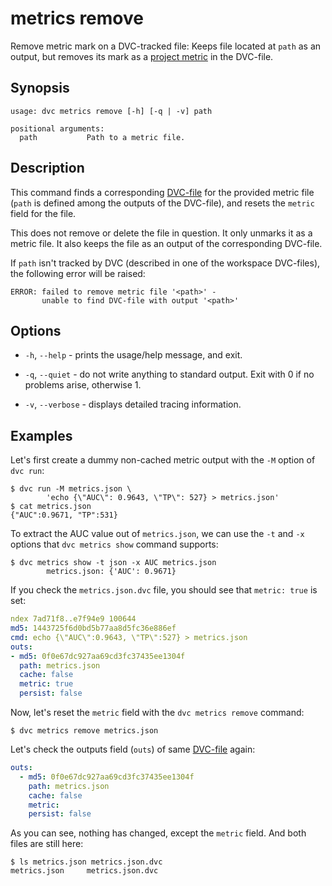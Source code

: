 # metrics remove

Remove metric mark on a DVC-tracked file: Keeps file located at `path` as an
<abbr>output</abbr>, but removes its mark as a
[project metric](/doc/command-reference/metrics) in the DVC-file.

## Synopsis

```usage
usage: dvc metrics remove [-h] [-q | -v] path

positional arguments:
  path           Path to a metric file.

```

## Description

This command finds a corresponding [DVC-file](/doc/user-guide/dvc-file-format)
for the provided metric file (`path` is defined among the <abbr>outputs</abbr>
of the DVC-file), and resets the `metric` field for the file.

This does not remove or delete the file in question. It only unmarks it as a
metric file. It also keeps the file as an output of the corresponding DVC-file.

If `path` isn't tracked by DVC (described in one of the <abbr>workspace</abbr>
DVC-files), the following error will be raised:

```dvc
ERROR: failed to remove metric file '<path>' -
       unable to find DVC-file with output '<path>'
```

## Options

- `-h`, `--help` - prints the usage/help message, and exit.

- `-q`, `--quiet` - do not write anything to standard output. Exit with 0 if no
  problems arise, otherwise 1.

- `-v`, `--verbose` - displays detailed tracing information.

## Examples

Let's first create a dummy non-cached metric <abbr>output</abbr> with the `-M`
option of `dvc run`:

```dvc
$ dvc run -M metrics.json \
        'echo {\"AUC\": 0.9643, \"TP\": 527} > metrics.json'
$ cat metrics.json
{"AUC":0.9671, "TP":531}
```

To extract the AUC value out of `metrics.json`, we can use the `-t` and `-x`
options that `dvc metrics show` command supports:

```dvc
$ dvc metrics show -t json -x AUC metrics.json
        metrics.json: {'AUC': 0.9671}
```

If you check the `metrics.json.dvc` file, you should see that `metric: true` is
set:

```yaml
ndex 7ad71f8..e7f94e9 100644
md5: 1443725f6d0bd5b77aa8d5fc36e886ef
cmd: echo {\"AUC\":0.9643, \"TP\":527} > metrics.json
outs:
- md5: 0f0e67dc927aa69cd3fc37435ee1304f
  path: metrics.json
  cache: false
  metric: true
  persist: false
```

Now, let's reset the `metric` field with the `dvc metrics remove` command:

```dvc
$ dvc metrics remove metrics.json
```

Let's check the outputs field (`outs`) of same
[DVC-file](/doc/user-guide/dvc-file-format) again:

```yaml
outs:
  - md5: 0f0e67dc927aa69cd3fc37435ee1304f
    path: metrics.json
    cache: false
    metric:
    persist: false
```

As you can see, nothing has changed, except the `metric` field. And both files
are still here:

```dvc
$ ls metrics.json metrics.json.dvc
metrics.json     metrics.json.dvc
```
